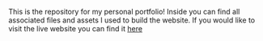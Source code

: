 This is the repository for my personal portfolio! Inside you can find all associated files and assets I used to build the website.
If you would like to visit the live website you can find it [here](NicolasSloan.com)
